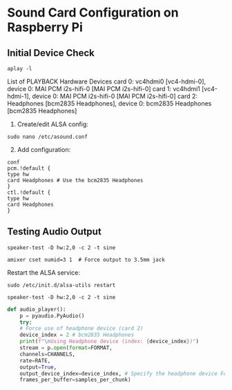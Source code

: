 # Sound Card Configuration on Raspberry Pi

## Initial Device Check

```
aplay -l
```

List of PLAYBACK Hardware Devices
card 0: vc4hdmi0 [vc4-hdmi-0], device 0: MAI PCM i2s-hifi-0 [MAI PCM i2s-hifi-0]
card 1: vc4hdmi1 [vc4-hdmi-1], device 0: MAI PCM i2s-hifi-0 [MAI PCM i2s-hifi-0]
card 2: Headphones [bcm2835 Headphones], device 0: bcm2835 Headphones [bcm2835 Headphones]


1. Create/edit ALSA config:

```
sudo nano /etc/asound.conf
```


2. Add configuration:

```
conf
pcm.!default {
type hw
card Headphones # Use the bcm2835 Headphones
}
ctl.!default {
type hw
card Headphones
}
```

## Testing Audio Output

```
speaker-test -D hw:2,0 -c 2 -t sine
```


```
amixer cset numid=3 1  # Force output to 3.5mm jack
```

Restart the ALSA service:

```
sudo /etc/init.d/alsa-utils restart
```

```
speaker-test -D hw:2,0 -c 2 -t sine
```

```python
def audio_player():
    p = pyaudio.PyAudio()
    try:
    # Force use of headphone device (card 2)
    device_index = 2 # bcm2835 Headphones
    print(f"\nUsing Headphone device (index: {device_index})")
    stream = p.open(format=FORMAT,
    channels=CHANNELS,
    rate=RATE,
    output=True,
    output_device_index=device_index, # Specify the headphone device For us it was 0
    frames_per_buffer=samples_per_chunk)
```
